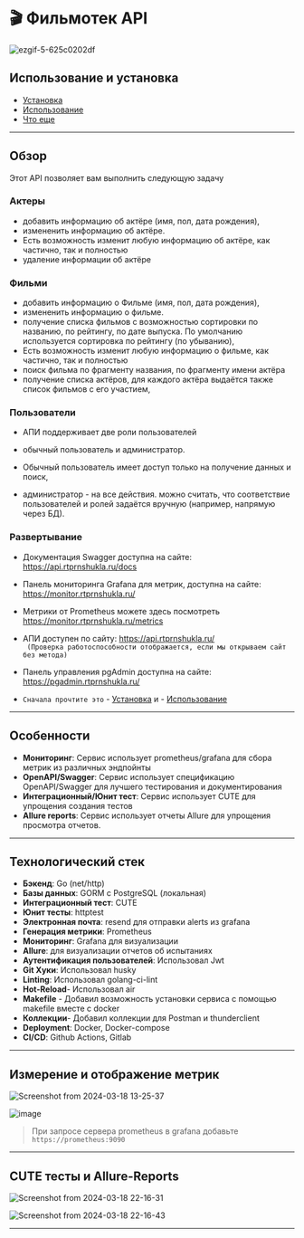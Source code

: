 # 🎬 Фильмотек API

![ezgif-5-625c0202df](https://github.com/shuklarituparn/Filmoteka/assets/66947051/fa8cbd66-27d3-4314-97ca-3940e5e96652)


## Использование и установка

- [Установка](docs/setup.md)
- [Использование](docs/usage.md)
- [Что еще](docs/what's_coming.md)

---


## Обзор

Этот API позволяет вам выполнить следующую задачу

### Актеры

- добавить информацию об актёре (имя, пол, дата рождения),
- измененить информацию об актёре.
- Есть возможность изменит любую информацию об актёре, как частично, так и полностью
- удаление информации об актёре

### Фильми

- добавить информацию о Фильме (имя, пол, дата рождения),
- измененить информацию о фильме.
- получение списка фильмов с возможностью сортировки по названию, по рейтингу, по дате выпуска. По умолчанию используется      сортировка по рейтингу (по убыванию),
- Есть возможность изменит любую информацию о фильме, как частично, так и полностью
- поиск фильма по фрагменту названия, по фрагменту имени актёра
- получение списка актёров, для каждого актёра выдаётся также список фильмов с его участием,



### Пользователи

- АПИ поддерживает две роли пользователей

- обычный пользователь и администратор.

- Обычный пользователь имеет доступ только на получение данных и поиск,

- администратор - на все действия. можно считать, что соответствие пользователей и ролей задаётся вручную     (например, напрямую через БД).


### Развертывание

- Документация Swagger доступна на сайте: https://api.rtprnshukla.ru/docs
- Панель мониторинга Grafana для метрик, доступна на сайте: https://monitor.rtprnshukla.ru/
- Метрики от Prometheus можете здесь посмотреть https://monitor.rtprnshukla.ru/metrics
- АПИ доступен по сайту: https://api.rtprnshukla.ru/  
  ` (Проверка работоспособности отображается, если мы открываем сайт без метода)`
- Панель управления pgAdmin доступна на сайте: https://pgadmin.rtprnshukla.ru/

- `Сначала прочтите это` - [Установка](docs/setup.md) и - [Использование](docs/usage.md)

---

## Особенности

- **Мониторинг**: Сервис использует prometheus/grafana для сбора метрик из различных эндпойнты
- **OpenAPI/Swagger**: Сервис использует спецификацию OpenAPI/Swagger для лучшего тестирования и документирования
- **Интеграционный/Юнит тест**: Сервис использует CUTE для упрощения создания тестов
- **Allure reports**: Сервис использует отчеты Allure для упрощения просмотра отчетов.
---

## Технологический стек

- **Бэкенд**: Go (net/http)
- **Базы данных**: GORM с PostgreSQL (локальная)
- **Интеграционный тест**: CUTE
- **Юнит тесты**: httptest
- **Электронная почта**: resend для отправки alerts из grafana
- **Генерация метрики**: Prometheus
- **Мониторинг**: Grafana для визуализации
- **Allure**: для визуализации отчетов об испытаниях
- **Аутентификация пользователей**: Использовал Jwt
- **Git Хуки**: Использовал husky
- **Linting**: Использовал golang-ci-lint
- **Hot-Reload**- Использовал air
- **Makefile** - Добавил возможность установки сервиса с помощью makefile вместе с docker
- **Коллекции**- Добавил коллекции для Postman и thunderclient
- **Deployment**: Docker, Docker-compose
- **CI/CD**: Github Actions, Gitlab

---
## Измерение и отображение метрик


![Screenshot from 2024-03-18 13-25-37](https://github.com/shuklarituparn/Filmoteka/assets/66947051/6f0ad03c-81eb-425d-86c7-866f1586690f)

![image](https://github.com/shuklarituparn/Filmoteka/assets/66947051/b2fa34d2-da88-4b70-9405-e366f79f22fb)

> При запросе сервера prometheus в grafana добавьте `https://prometheus:9090`


---
## CUTE тесты и Allure-Reports


![Screenshot from 2024-03-18 22-16-31](https://github.com/shuklarituparn/Filmoteka/assets/66947051/71b5517a-c0e0-41b0-8b0a-c51bfa2f08b1)

![Screenshot from 2024-03-18 22-16-43](https://github.com/shuklarituparn/Filmoteka/assets/66947051/350a59da-0fe3-4358-9722-ef4882907789)




---


